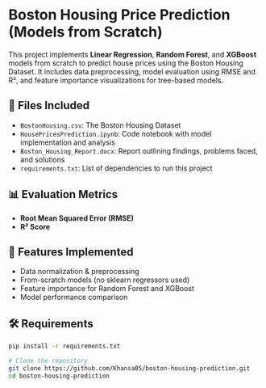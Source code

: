 # Boston Housing Price Prediction (Models from Scratch)

This project implements **Linear Regression**, **Random Forest**, and **XGBoost** models from scratch to predict house prices using the Boston Housing Dataset. It includes data preprocessing, model evaluation using RMSE and R², and feature importance visualizations for tree-based models.

## 📁 Files Included

- `BostonHousing.csv`: The Boston Housing Dataset
- `HousePricesPrediction.ipynb`: Code notebook with model implementation and analysis
- `Boston_Housing_Report.docx`: Report outlining findings, problems faced, and solutions
- `requirements.txt`: List of dependencies to run this project

## 📊 Evaluation Metrics
- **Root Mean Squared Error (RMSE)**
- **R² Score**

## 📌 Features Implemented
- Data normalization & preprocessing
- From-scratch models (no sklearn regressors used)
- Feature importance for Random Forest and XGBoost
- Model performance comparison

## 🛠️ Requirements
```bash
pip install -r requirements.txt

# Clone the repository
git clone https://github.com/Khansa05/boston-housing-prediction.git
cd boston-housing-prediction

